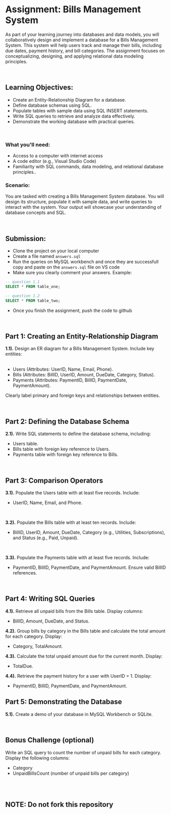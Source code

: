 # Assignment: Bills Management System
As part of your learning journey into databases and data models, you will collaboratively design and implement a database for a Bills Management System. This system will help users track and manage their bills, including due dates, payment history, and bill categories. The assignment focuses on conceptualizing, designing, and applying relational data modeling principles.

<br/>

## Learning Objectives:
- Create an Entity-Relationship Diagram for a database.
- Define database schemas using SQL.
- Populate tables with sample data using SQL INSERT statements.
- Write SQL queries to retrieve and analyze data effectively.
- Demonstrate the working database with practical queries.


<br/>

### What you'll need:
- Access to a computer with internet access
- A code editor (e.g., Visual Studio Code)
- Familiarity with SQL commands, data modeling, and relational database principles..

### Scenario:
You are tasked with creating a Bills Management System database. You will design its structure, populate it with sample data, and write queries to interact with the system. Your output will showcase your understanding of database concepts and SQL.

<br/>

## Submission:
- Clone the project on your local computer
- Create a file named ```answers.sql```
- Run the queries on MySQL workbench and once they are successfull copy and paste on the ```answers.sql``` file on VS code
- Make sure you clearly comment your answers. Example:
```sql
-- question 1.1
SELECT * FROM table_one;

-- question 1.2
SELECT * FROM table_two;
```
- Once you finish the assignment, push the code to github

<br/>

## Part 1: Creating an Entity-Relationship Diagram
**1.1).** Design an ER diagram for a Bills Management System. Include key entities: <br/><br/>
  - Users (Attributes: UserID, Name, Email, Phone).
  - Bills (Attributes: BillID, UserID, Amount, DueDate, Category, Status).
  - Payments (Attributes: PaymentID, BillID, PaymentDate, PaymentAmount). <br/>

Clearly label primary and foreign keys and relationships between entities.


<br/>

## Part 2: Defining the Database Schema
**2.1).** Write SQL statements to define the database schema, including:  <br/>
  - Users table.
  - Bills table with foreign key reference to Users.
  - Payments table with foreign key reference to Bills.

<br/>

## Part 3: Comparison Operators
**3.1).** Populate the Users table with at least five records. Include:  <br/>
   - UserID, Name, Email, and Phone.

     <br/>
**3.2).** Populate the Bills table with at least ten records. Include:  <br/>
   - BillID, UserID, Amount, DueDate, Category (e.g., Utilities, Subscriptions), and Status (e.g., Paid, Unpaid).

      <br/> 
**3.3).** Populate the Payments table with at least five records. Include:  <br/>
   - PaymentID, BillID, PaymentDate, and PaymentAmount. Ensure valid BillID references.

      <br/> 

## Part 4: Writing SQL Queries
**4.1).**  Retrieve all unpaid bills from the Bills table. Display columns: <br/>
   - BillID, Amount, DueDate, and Status.
      <br/>
      
**4.2).** Group bills by category in the Bills table and calculate the total amount for each category. Display: <br/>
  -  Category, TotalAmount.
      <br/> 
      
**4.3).** Calculate the total unpaid amount due for the current month. Display: <br/>
  -  TotalDue.
      <br/> 
      
**4.4).** Retrieve the payment history for a user with UserID = 1. Display: <br/>
 -  PaymentID, BillID, PaymentDate, and PaymentAmount.
      <br/>

      
## Part 5: Demonstrating the Database
**5.1).** Create a demo of your database in MySQL Workbench or SQLite.
<br/>


<br/>

## Bonus Challenge (optional)
Write an SQL query to count the number of unpaid bills for each category.
Display the following columns: <br/>
 - Category
 - UnpaidBillsCount (number of unpaid bills per category)

<br/><br/>
## NOTE: Do not fork this repository
